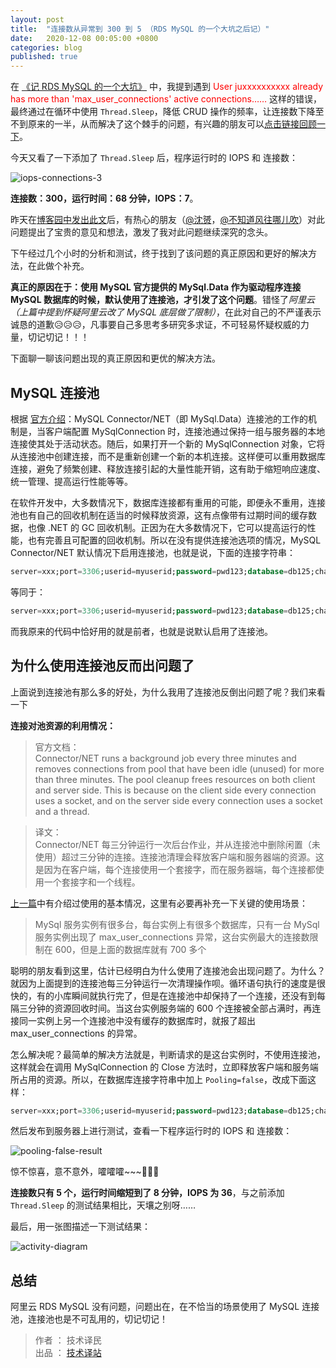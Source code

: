 ```yaml
---
layout: post
title:  "连接数从异常到 300 到 5 （RDS MySQL 的一个大坑之后记）"
date:   2020-12-08 00:05:00 +0800
categories: blog
published: true
---
```


在 [《记 RDS MySQL 的一个大坑》](https://ittranslator.cn/blog/2020/12/07/max-user-connections-bug-fixed.html) 中，我提到遇到 <font color="red">User juxxxxxxxxxx already has more than 'max_user_connections' active connections……</font> 这样的错误，最终通过在循环中使用 `Thread.Sleep`，降低 CRUD 操作的频率，让连接数下降至不到原来的一半，从而解决了这个棘手的问题，有兴趣的朋友可以[点击链接回顾一下](https://ittranslator.cn/blog/2020/12/07/max-user-connections-bug-fixed.html)。

今天又看了一下添加了 `Thread.Sleep` 后，程序运行时的 IOPS 和 连接数：

![iops-connections-3](https://ittranslator.cn/assets/images/202012/iops-connections-3.png)

**连接数：300，运行时间：68 分钟，IOPS：7**。

昨天在[博客园中发出此文](https://www.cnblogs.com/ittranslator/p/14094449.html)后，有热心的朋友（[@沈赟](https://www.cnblogs.com/ittranslator/p/14094449.html#4766142)，[@不知道风往哪儿吹](https://www.cnblogs.com/ittranslator/p/14094449.html#4766160)）对此问题提出了宝贵的意见和想法，激发了我对此问题继续深究的念头。

下午经过几个小时的分析和测试，终于找到了该问题的真正原因和更好的解决方法，在此做个补充。

**真正的原因在于：使用 MySQL 官方提供的 MySql.Data 作为驱动程序连接 MySQL 数据库的时候，默认使用了连接池，才引发了这个问题**。错怪了*阿里云（上篇中提到怀疑阿里云改了 MySQL 底层做了限制）*，在此对自己的不严谨表示诚恳的道歉😥😥😥，凡事要自己多思考多研究多求证，不可轻易怀疑权威的力量，切记切记！！！

下面聊一聊该问题出现的真正原因和更优的解决方法。

## MySQL 连接池

根据 [官方介绍](https://dev.mysql.com/doc/connector-net/en/connector-net-connections-pooling.html)：MySQL Connector/NET（即 MySql.Data）连接池的工作的机制是，当客户端配置 MySqlConnection 时，连接池通过保持一组与服务器的本地连接使其处于活动状态。随后，如果打开一个新的 MySqlConnection 对象，它将从连接池中创建连接，而不是重新创建一个新的本机连接。这样便可以重用数据库连接，避免了频繁创建、释放连接引起的大量性能开销，这有助于缩短响应速度、统一管理、提高运行性能等等。

在软件开发中，大多数情况下，数据库连接都有重用的可能，即便永不重用，连接池也有自己的回收机制在适当的时候释放资源，这有点像带有过期时间的缓存数据，也像 .NET 的 GC 回收机制。正因为在大多数情况下，它可以提高运行的性能，也有完善且可配置的回收机制。所以在没有提供连接池选项的情况，MySQL Connector/NET 默认情况下启用连接池，也就是说，下面的连接字符串：

```sql
server=xxx;port=3306;userid=myuserid;password=pwd123;database=db125;charset=utf8;
```

等同于：

```sql
server=xxx;port=3306;userid=myuserid;password=pwd123;database=db125;charset=utf8;Pooling=true;
```

而我原来的代码中恰好用的就是前者，也就是说默认启用了连接池。

## 为什么使用连接池反而出问题了

上面说到连接池有那么多的好处，为什么我用了连接池反倒出问题了呢？我们来看一下

**连接对池资源的利用情况：**

> 官方文档：  
> Connector/NET runs a background job every three minutes and removes connections from pool that have been idle (unused) for more than three minutes. The pool cleanup frees resources on both client and server side. This is because on the client side every connection uses a socket, and on the server side every connection uses a socket and a thread.  

> 译文：  
> Connector/NET 每三分钟运行一次后台作业，并从连接池中删除闲置（未使用）超过三分钟的连接。连接池清理会释放客户端和服务器端的资源。这是因为在客户端，每个连接使用一个套接字，而在服务器端，每个连接都使用一个套接字和一个线程。

[上一篇](https://www.cnblogs.com/ittranslator/p/14094449.html)中有介绍过使用的基本情况，这里有必要再补充一下关键的使用场景：

> MySql 服务实例有很多台，每台实例上有很多个数据库，只有一台 MySql 服务实例出现了 max_user_connections 异常，这台实例最大的连接数限制在 600，但是上面的数据库就有 700 多个

聪明的朋友看到这里，估计已经明白为什么使用了连接池会出现问题了。为什么？就因为上面提到的连接池每三分钟运行一次清理操作呗。循环语句执行的速度是很快的，有的小库瞬间就执行完了，但是在连接池中却保持了一个连接，还没有到每隔三分钟的资源回收时间。当这台实例服务端的 600 个连接被全部占满时，再连接同一实例上另一个连接池中没有缓存的数据库时，就报了超出 max_user_connections 的异常。

怎么解决呢？最简单的解决方法就是，判断请求的是这台实例时，不使用连接池，这样就会在调用 MySqlConnection 的 Close 方法时，立即释放客户端和服务端所占用的资源。所以，在数据库连接字符串中加上 `Pooling=false`，改成下面这样：

```sql
server=xxx;port=3306;userid=myuserid;password=pwd123;database=db125;charset=utf8;Pooling=false;
```

然后发布到服务器上进行测试，查看一下程序运行时的 IOPS 和 连接数：

![pooling-false-result](https://ittranslator.cn/assets/images/202012/pooling-false-result.png)

惊不惊喜，意不意外，嚯嚯嚯~~~🥰🥰🥰

**连接数只有 5 个，运行时间缩短到了 8 分钟，IOPS 为 36**，与之前添加 `Thread.Sleep` 的测试结果相比，天壤之别呀……

<!-- `ClearPoolAsync` `ClearAllPoolsAsync` -->

最后，用一张图描述一下测试结果：

![activity-diagram](https://ittranslator.cn/assets/images/202012/activity-diagram.png)

## 总结

阿里云 RDS MySQL 没有问题，问题出在，在不恰当的场景使用了 MySQL 连接池，连接池也是不可乱用的，切记切记！

> 作者 ： 技术译民  
> 出品 ： [技术译站](https://ittranslator.cn/)

<!-- 
https://dev.mysql.com/doc/connector-net/en/connector-net-8-0-connection-options.html#connector-net-8-0-connection-options-classic-pooling

https://dev.mysql.com/doc/connector-net/en/connector-net-connections-pooling.html

https://dev.mysql.com/doc/connector-net/en/connector-net-connections-pooling.html

https://github.com/mysql-net/MySqlConnector/issues/211

https://github.com/mysql-net/MySqlConnector/issues/442 -->
